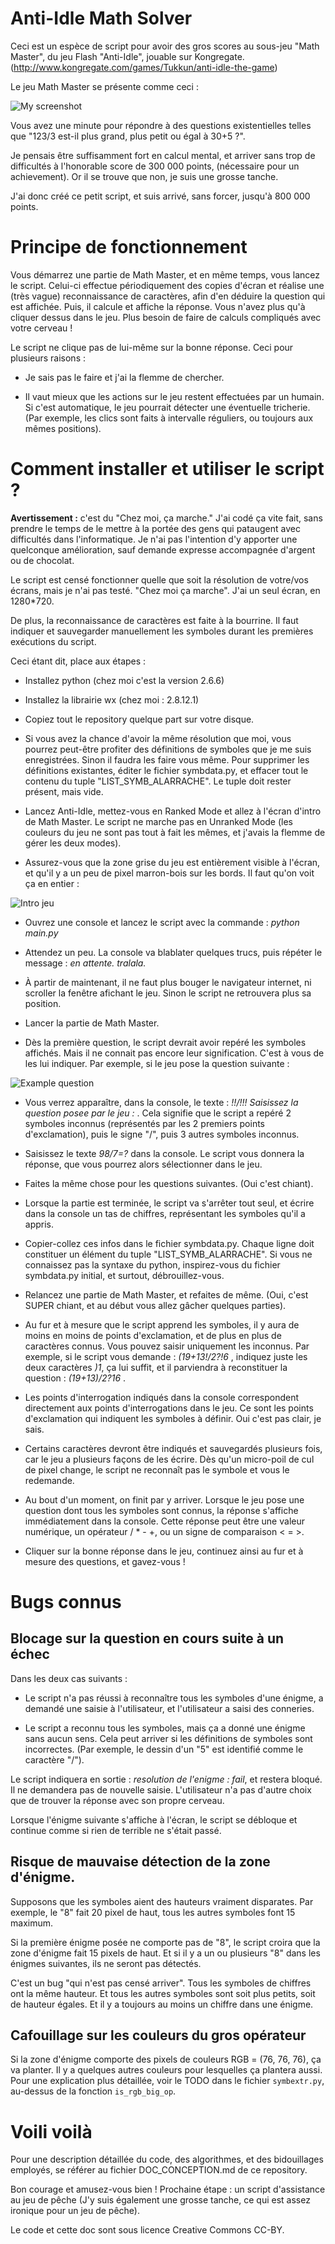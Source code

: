 ﻿# Anti-Idle Math Solver #

Ceci est un espèce de script pour avoir des gros scores au sous-jeu "Math Master", du jeu Flash "Anti-Idle", jouable sur Kongregate. (http://www.kongregate.com/games/Tukkun/anti-idle-the-game)

Le jeu Math Master se présente comme ceci :

![My screenshot](https://raw.github.com/darkrecher/Anti-Idle-Math-Solver/master/doc_img_readme/screenshot-example.png)

Vous avez une minute pour répondre à des questions existentielles telles que "123/3 est-il plus grand, plus petit ou égal à 30+5 ?".

Je pensais être suffisamment fort en calcul mental, et arriver sans trop de difficultés à l'honorable score de 300 000 points, (nécessaire pour un achievement). Or il se trouve que non, je suis une grosse tanche.

J'ai donc créé ce petit script, et suis arrivé, sans forcer, jusqu'à 800 000 points.

# Principe de fonctionnement #

Vous démarrez une partie de Math Master, et en même temps, vous lancez le script. Celui-ci effectue périodiquement des copies d'écran et réalise une (très vague) reconnaissance de caractères, afin d'en déduire la question qui est affichée. Puis, il calcule et affiche la réponse. Vous n'avez plus qu'à cliquer dessus dans le jeu. Plus besoin de faire de calculs compliqués avec votre cerveau !

Le script ne clique pas de lui-même sur la bonne réponse. Ceci pour plusieurs raisons :

 - Je sais pas le faire et j'ai la flemme de chercher.
 
 - Il vaut mieux que les actions sur le jeu restent effectuées par un humain. Si c'est automatique, le jeu pourrait détecter une éventuelle tricherie. (Par exemple, les clics sont faits à intervalle réguliers, ou toujours aux mêmes positions).
 
# Comment installer et utiliser le script ? #

**Avertissement :** c'est du "Chez moi, ça marche." J'ai codé ça vite fait, sans prendre le temps de le mettre à la portée des gens qui pataugent avec difficultés dans l'informatique. Je n'ai pas l'intention d'y apporter une quelconque amélioration, sauf demande expresse accompagnée d'argent ou de chocolat.

Le script est censé fonctionner quelle que soit la résolution de votre/vos écrans, mais je n'ai pas testé. "Chez moi ça marche". J'ai un seul écran, en 1280*720.

De plus, la reconnaissance de caractères est faite à la bourrine. Il faut indiquer et sauvegarder manuellement les symboles durant les premières exécutions du script.

Ceci étant dit, place aux étapes :

 - Installez python (chez moi c'est la version 2.6.6)
 
 - Installez la librairie wx (chez moi : 2.8.12.1)

 - Copiez tout le repository quelque part sur votre disque.

 - Si vous avez la chance d'avoir la même résolution que moi, vous pourrez peut-être profiter des définitions de symboles que je me suis enregistrées. Sinon il faudra les faire vous même. Pour supprimer les définitions existantes, éditer le fichier symbdata.py, et effacer tout le contenu du tuple "LIST_SYMB_ALARRACHE". Le tuple doit rester présent, mais vide.
 
 - Lancez Anti-Idle, mettez-vous en Ranked Mode et allez à l'écran d'intro de Math Master. Le script ne marche pas en Unranked Mode (les couleurs du jeu ne sont pas tout à fait les mêmes, et j'avais la flemme de gérer les deux modes).
 
 - Assurez-vous que la zone grise du jeu est entièrement visible à l'écran, et qu'il y a un peu de pixel marron-bois sur les bords. Il faut qu'on voit ça en entier :
 
![Intro jeu](https://raw.github.com/darkrecher/Anti-Idle-Math-Solver/master/doc_img_readme/screenshot-intro.png)
 
 - Ouvrez une console et lancez le script avec la commande : *python main.py*
 
 - Attendez un peu. La console va blablater quelques trucs, puis répéter le message : *en attente. tralala.*

 - À partir de maintenant, il ne faut plus bouger le navigateur internet, ni scroller la fenêtre afichant le jeu. Sinon le script ne retrouvera plus sa position.
 
 - Lancer la partie de Math Master.
 
 - Dès la première question, le script devrait avoir repéré les symboles affichés. Mais il ne connait pas encore leur signification. C'est à vous de les lui indiquer. Par exemple, si le jeu pose la question suivante :
 
![Example question](https://raw.github.com/darkrecher/Anti-Idle-Math-Solver/master/doc_img_readme/screenshot-question.png)
 
 - Vous verrez apparaître, dans la console, le texte : *!!/!!! Saisissez la question posee par le jeu :* . Cela signifie que le script a repéré 2 symboles inconnus (représentés par les 2 premiers points d'exclamation), puis le signe "/", puis 3 autres symboles inconnus. 
 
 - Saisissez le texte *98/7=?* dans la console. Le script vous donnera la réponse, que vous pourrez alors sélectionner dans le jeu.
 
 - Faites la même chose pour les questions suivantes. (Oui c'est chiant).
 
 - Lorsque la partie est terminée, le script va s'arrêter tout seul, et écrire dans la console un tas de chiffres, représentant les symboles qu'il a appris.
 
 - Copier-collez ces infos dans le fichier symbdata.py. Chaque ligne doit constituer un élément du tuple "LIST_SYMB_ALARRACHE". Si vous ne connaissez pas la syntaxe du python, inspirez-vous du fichier symbdata.py initial, et surtout, débrouillez-vous.
 
 - Relancez une partie de Math Master, et refaites de même. (Oui, c'est SUPER chiant, et au début vous allez gâcher quelques parties).
 
 - Au fur et à mesure que le script apprend les symboles, il y aura de moins en moins de points d'exclamation, et de plus en plus de caractères connus. Vous pouvez saisir uniquement les inconnus. Par exemple, si le script vous demande : *(19+13!/2?!6* , indiquez juste les deux caractères *)1*, ça lui suffit, et il parviendra à reconstituer la question : *(19+13)/2?16* .
 
 - Les points d'interrogation indiqués dans la console correspondent directement aux points d'interrogations dans le jeu. Ce sont les points d'exclamation qui indiquent les symboles à définir. Oui c'est pas clair, je sais.
 
 - Certains caractères devront être indiqués et sauvegardés plusieurs fois, car le jeu a plusieurs façons de les écrire. Dès qu'un micro-poil de cul de pixel change, le script ne reconnaît pas le symbole et vous le redemande. 
 
 - Au bout d'un moment, on finit par y arriver. Lorsque le jeu pose une question dont tous les symboles sont connus, la réponse s'affiche immédiatement dans la console. Cette réponse peut être une valeur numérique, un opérateur / * - +, ou un signe de comparaison < = >. 
 
 - Cliquer sur la bonne réponse dans le jeu, continuez ainsi au fur et à mesure des questions, et gavez-vous !
 
# Bugs connus #

## Blocage sur la question en cours suite à un échec ##

Dans les deux cas suivants :

 - Le script n'a pas réussi à reconnaître tous les symboles d'une énigme, a demandé une saisie à l'utilisateur, et l'utilisateur a saisi des conneries.
 
 - Le script a reconnu tous les symboles, mais ça a donné une énigme sans aucun sens. Cela peut arriver si les définitions de symboles sont incorrectes. (Par exemple, le dessin d'un "5" est identifié comme le caractère "/").
 
Le script indiquera en sortie : *resolution de l'enigme : fail*, et restera bloqué. Il ne demandera pas de nouvelle saisie. L'utilisateur n'a pas d'autre choix que de trouver la réponse avec son propre cerveau. 

Lorsque l'énigme suivante s'affiche à l'écran, le script se débloque et continue comme si rien de terrible ne s'était passé.

## Risque de mauvaise détection de la zone d'énigme. ##

Supposons que les symboles aient des hauteurs vraiment disparates. Par exemple, le "8" fait 20 pixel de haut, tous les autres symboles font 15 maximum.

Si la première énigme posée ne comporte pas de "8", le script croira que la zone d'énigme fait 15 pixels de haut. Et si il y a un ou plusieurs "8" dans les énigmes suivantes, ils ne seront pas détectés.

C'est un bug "qui n'est pas censé arriver". Tous les symboles de chiffres ont la même hauteur. Et tous les autres symboles sont soit plus petits, soit de hauteur égales. Et il y a toujours au moins un chiffre dans une énigme.

## Cafouillage sur les couleurs du gros opérateur ##

Si la zone d'énigme comporte des pixels de couleurs RGB = (76, 76, 76), ça va planter. Il y a quelques autres couleurs pour lesquelles ça plantera aussi. Pour une explication plus détaillée, voir le TODO dans le fichier `symbextr.py`, au-dessus de la fonction `is_rgb_big_op`.

# Voili voilà #

Pour une description détaillée du code, des algorithmes, et des bidouillages employés, se référer au fichier DOC_CONCEPTION.md de ce repository.

Bon courage et amusez-vous bien ! Prochaine étape : un script d'assistance au jeu de pêche (J'y suis également une grosse tanche, ce qui est assez ironique pour un jeu de pêche).

Le code et cette doc sont sous licence Creative Commons CC-BY.